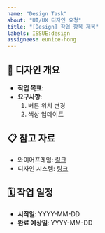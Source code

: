 ```yaml
---
name: "Design Task"
about: "UI/UX 디자인 요청"
title: "[Design] 작업 항목 제목"
labels: ISSUE:design
assignees: eunice-hong
---
```


## 🎨 디자인 개요

- **작업 목표**:
- **요구사항**:
    1. 버튼 위치 변경
    2. 색상 업데이트

## 📋 참고 자료

- 와이어프레임: [링크](http://example.com)
- 디자인 시스템: [링크](http://example.com)

## 🗓️ 작업 일정

- **시작일**: YYYY-MM-DD
- **완료 예상일**: YYYY-MM-DD